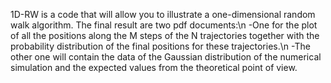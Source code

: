 1D-RW is a code that will allow you to illustrate a one-dimensional random walk algorithm. The final result are two pdf documents:\n
-One for the plot of all the positions along the M steps of the N trajectories together with the probability distribution of the final positions for these trajectories.\n
-The other one will contain the data of the Gaussian distribution of the numerical simulation and the expected values from the theoretical point of view.
